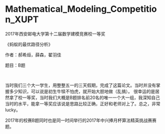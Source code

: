 # Mathematical_Modeling_Competition_XUPT

2017年西安邮电大学第十二届数学建模竞赛校一等奖



《蚂蚁的最优路径分析》


作者：郝希烜，薛森，翟羽佳

题目：B题

​      

当时我们三个大一学生，用整整五一的三天假期，完成了这篇论文。当时并没有掌握多少知识，可以说是初生牛犊不怕虎，就开始大胆地做（乱搞）。
很幸运的是居然拿了校一等奖，当时我们大概是B题排名前20名的唯一一个大一组，我深知自己当时的水平，能拿一等奖应该说是思路比较正确，正好和老师对上了。总之，非常lucky。

2017年的校赛B题同时也是同一时间举行的2017年中兴捧月杯算法精英挑战赛赛题。

